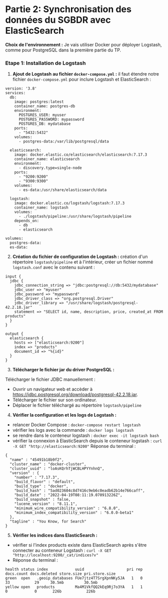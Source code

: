# Partie 2: Synchronisation des données du SGBDR avec ElasticSearch

**Choix de l'environnement :**
Je vais utiliser Docker pour déployer Logstash, comme pour PostgreSQL dans la première partie du TP.

### Etape 1: Installation de Logstash
1. **Ajout de Logstash au fichier `docker-compose.yml` :**
il faut étendre notre fichier `docker-compose.yml` pour inclure Logstash et ElasticSearch :
```
version: '3.8'
services:
  db:
    image: postgres:latest
    container_name: postgres-db
    environment:
      POSTGRES_USER: myuser
      POSTGRES_PASSWORD: mypassword
      POSTGRES_DB: mydatabase
    ports:
      - "5432:5432"
    volumes:
      - postgres-data:/var/lib/postgresql/data

  elasticsearch:
    image: docker.elastic.co/elasticsearch/elasticsearch:7.17.3
    container_name: elasticsearch
    environment:
      - discovery.type=single-node
    ports:
      - "9200:9200"
      - "9300:9300"
    volumes:
      - es-data:/usr/share/elasticsearch/data

  logstash:
    image: docker.elastic.co/logstash/logstash:7.17.3
    container_name: logstash
    volumes:
      - ./logstash/pipeline:/usr/share/logstash/pipeline
    depends_on:
      - db
      - elasticsearch

volumes:
  postgres-data:
  es-data:
```
2. **Création du fichier de configuration de Logstash :**
création d'un répertoire `logstash/pipeline` et à l'intérieur, créer un fichier nommé `logstash.conf` avec le contenu suivant :
```
input {
  jdbc {
    jdbc_connection_string => "jdbc:postgresql://db:5432/mydatabase"
    jdbc_user => "myuser"
    jdbc_password => "mypassword"
    jdbc_driver_class => "org.postgresql.Driver"
    jdbc_driver_library => "/usr/share/logstash/postgresql-42.2.18.jar"
    statement => "SELECT id, name, description, price, created_at FROM products"
  }
}

output {
  elasticsearch {
    hosts => ["elasticsearch:9200"]
    index => "products"
    document_id => "%{id}"
  }
}
```

3. **Télécharger le fichier jar du driver PostgreSQL :**

Télécharger le fichier JDBC manuellement :

- Ouvrir un navigateur web et accèder à https://jdbc.postgresql.org/download/postgresql-42.2.18.jar.
- Télécharger le fichier sur son ordinateur.
- Déplacer le fichier téléchargé au répertoire `logstash/pipeline`

4. **Vérifier la configuration et les logs de Logstash :**
- relancer Docker Compose : `docker-compose restart logstash`
- vérifier les logs avec la commande : `docker logs logstash`
- se rendre dans le conteneur logstash : `docker exec -it logstash bash`
- vérifier la connexion à ElasticSearch depuis le conteneur logstash : `curl -X GET "http://elasticsearch:9200"`
Réponse du terminal : 
```
{
  "name" : "45491b18b9f2",
  "cluster_name" : "docker-cluster",
  "cluster_uuid" : "loAsKQrhTjWCBLHPYYnhnQ",
  "version" : {
    "number" : "7.17.3",
    "build_flavor" : "default",
    "build_type" : "docker",
    "build_hash" : "5ad023604c8d7416c9eb6c0eadb62b14e766caff",
    "build_date" : "2022-04-19T08:11:19.070913226Z",
    "build_snapshot" : false,
    "lucene_version" : "8.11.1",
    "minimum_wire_compatibility_version" : "6.8.0",
    "minimum_index_compatibility_version" : "6.0.0-beta1"
  },
  "tagline" : "You Know, for Search"
}
```
  
5. **Vérifier les indices dans ElasticSearch :**
- vérifier si l'index products existe dans ElasticSearch après s'être connecter au conteneur Logstash : `curl -X GET "http://localhost:9200/_cat/indices?v"`
- Réponse du terminal :
```
health status index            uuid                   pri rep docs.count docs.deleted store.size pri.store.size
green  open   .geoip_databases FUe7jtz4T7SrgXpnNKy5JA   1   0         33           29     30.5mb         30.5mb
yellow open   products         Ma4M1VkfQQ2kEq9Rj7o3YA   1   1          0            0       226b           226b
```